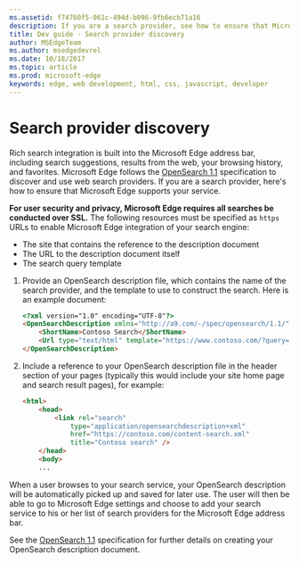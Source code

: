 ```yaml
---
ms.assetid: f74760f5-061c-494d-b096-9fb6ecb71a16
description: If you are a search provider, see how to ensure that Microsoft Edge supports your service.
title: Dev guide - Search provider discovery
author: MSEdgeTeam
ms.author: msedgedevrel
ms.date: 10/18/2017
ms.topic: article
ms.prod: microsoft-edge
keywords: edge, web development, html, css, javascript, developer
---
```


# Search provider discovery


Rich search integration is built into the Microsoft Edge address bar, including search suggestions, results from the web, your browsing history, and favorites. Microsoft Edge follows the [OpenSearch 1.1](http://go.microsoft.com/fwlink/p/?LinkID=208582) specification to discover and use web search providers. If you are a search provider, here's how to ensure that Microsoft Edge supports your service.

**For user security and privacy, Microsoft Edge requires all searches be conducted over SSL.** The following resources must be specified as `https` URLs to enable Microsoft Edge integration of your search engine:
* The site that contains the reference to the description document
* The URL to the description document itself
* The search query template 

1.  Provide an OpenSearch description file, which contains the name of the search provider, and the template to use to construct the search. Here is an example document:
	```html
	<?xml version="1.0" encoding="UTF-8"?> 
    <OpenSearchDescription xmlns="http://a9.com/-/spec/opensearch/1.1/">
        <ShortName>Contoso Search</ShortName>
        <Url type="text/html" template="https://www.contoso.com/?query={searchTerms}"/> 
    </OpenSearchDescription>
	```

2.  Include a reference to your OpenSearch description file in the header section of your pages (typically this would include your site home page and search result pages), for example:
	```html
	<html>
        <head>
            <link rel="search" 
                type="application/opensearchdescription+xml"  
                href="https://contoso.com/content-search.xml" 
                title="Contoso search" /> 
        </head> 
        <body> 
        ...
	```

When a user browses to your search service, your OpenSearch description will be automatically picked up and saved for later use. The user will then be able to go to Microsoft Edge settings and choose to add your search service to his or her list of search providers for the Microsoft Edge address bar.

See the [OpenSearch 1.1](http://go.microsoft.com/fwlink/p/?LinkID=208582) specification for further details on creating your OpenSearch description document.
